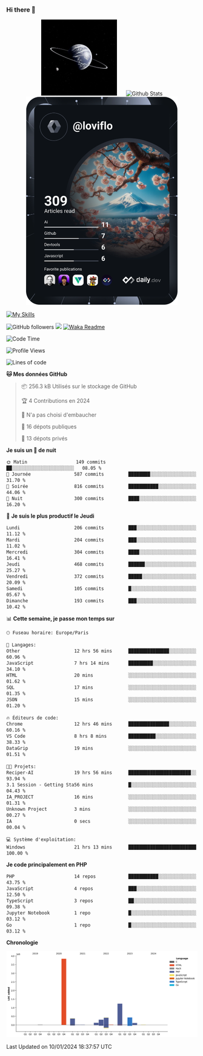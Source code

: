 ### Hi there 👋

<p align="center">
  <img src="https://github.com/Loviflo/Loviflo/blob/main/img/portrait.jpg" alt="Loviflo" height="200" style="margin-right: 20px"/>
  <img src="https://github-readme-stats.vercel.app/api?username=Loviflo&show_icons=true&theme=graywhite" alt="Github Stats" />
  <a href="https://app.daily.dev/loviflo"><img src="https://github.com/loviflo/loviflo/blob/main/devcard.svg" width="400" alt="Loviflo's Dev Card"/></a>
</p>

[![My Skills](https://skillicons.dev/icons?i=php,laravel,symfony,dotnet,cs,nodejs,mysql,postgres,js,ts,html,css,sass,angular,react,electron,docker,webpack,vscode,figma,git,github,gitlab,nginx,postman&perline=5)](https://skillicons.dev)

![GitHub followers](https://img.shields.io/github/followers/Loviflo?label=Follow&style=social)
![](https://visitor-badge.glitch.me/badge?page_id=Loviflo.Loviflo)
[![Waka Readme](https://github.com/Loviflo/Loviflo/actions/workflows/update-stats.yml/badge.svg)](https://github.com/Loviflo/Loviflo/actions/workflows/update-stats.yml)

<!--START_SECTION:waka-->
![Code Time](http://img.shields.io/badge/Code%20Time-1%2C786%20hrs%207%20mins-blue)

![Profile Views](http://img.shields.io/badge/Vues%20du%20profil-0-blue)

![Lines of code](https://img.shields.io/badge/Depuis%20Hello%20World%2C%20j%27ai%20%C3%A9crit-6.8%20million%20Lignes%20de%20code-blue)

**🐱 Mes données GitHub** 

> 📦 256.3 kB Utilisés sur le stockage de GitHub 
 > 
> 🏆 4 Contributions en 2024
 > 
> 🚫 N'a pas choisi d'embaucher
 > 
> 📜 16 dépots publiques 
 > 
> 🔑 13 dépots privés 
 > 
**Je suis un 🦉 de nuit** 

```text
🌞 Matin                  149 commits         ██░░░░░░░░░░░░░░░░░░░░░░░   08.05 % 
🌆 Journée                587 commits         ████████░░░░░░░░░░░░░░░░░   31.70 % 
🌃 Soirée                 816 commits         ███████████░░░░░░░░░░░░░░   44.06 % 
🌙 Nuit                   300 commits         ████░░░░░░░░░░░░░░░░░░░░░   16.20 % 
```
📅 **Je suis le plus productif le Jeudi** 

```text
Lundi                    206 commits         ███░░░░░░░░░░░░░░░░░░░░░░   11.12 % 
Mardi                    204 commits         ███░░░░░░░░░░░░░░░░░░░░░░   11.02 % 
Mercredi                 304 commits         ████░░░░░░░░░░░░░░░░░░░░░   16.41 % 
Jeudi                    468 commits         ██████░░░░░░░░░░░░░░░░░░░   25.27 % 
Vendredi                 372 commits         █████░░░░░░░░░░░░░░░░░░░░   20.09 % 
Samedi                   105 commits         █░░░░░░░░░░░░░░░░░░░░░░░░   05.67 % 
Dimanche                 193 commits         ███░░░░░░░░░░░░░░░░░░░░░░   10.42 % 
```


📊 **Cette semaine, je passe mon temps sur** 

```text
🕑︎ Fuseau horaire: Europe/Paris

💬 Langages: 
Other                    12 hrs 56 mins      ███████████████░░░░░░░░░░   60.96 % 
JavaScript               7 hrs 14 mins       █████████░░░░░░░░░░░░░░░░   34.10 % 
HTML                     20 mins             ░░░░░░░░░░░░░░░░░░░░░░░░░   01.62 % 
SQL                      17 mins             ░░░░░░░░░░░░░░░░░░░░░░░░░   01.35 % 
JSON                     15 mins             ░░░░░░░░░░░░░░░░░░░░░░░░░   01.20 % 

🔥 Éditeurs de code: 
Chrome                   12 hrs 46 mins      ███████████████░░░░░░░░░░   60.16 % 
VS Code                  8 hrs 8 mins        ██████████░░░░░░░░░░░░░░░   38.33 % 
DataGrip                 19 mins             ░░░░░░░░░░░░░░░░░░░░░░░░░   01.51 % 

🐱‍💻 Projets: 
Reciper-AI               19 hrs 56 mins      ███████████████████████░░   93.94 % 
3.1 Session - Getting Sta56 mins             █░░░░░░░░░░░░░░░░░░░░░░░░   04.43 % 
IA_PROJECT               16 mins             ░░░░░░░░░░░░░░░░░░░░░░░░░   01.31 % 
Unknown Project          3 mins              ░░░░░░░░░░░░░░░░░░░░░░░░░   00.27 % 
IA                       0 secs              ░░░░░░░░░░░░░░░░░░░░░░░░░   00.04 % 

💻 Système d'exploitation: 
Windows                  21 hrs 13 mins      █████████████████████████   100.00 % 
```

**Je code principalement en PHP** 

```text
PHP                      14 repos            ███████████░░░░░░░░░░░░░░   43.75 % 
JavaScript               4 repos             ███░░░░░░░░░░░░░░░░░░░░░░   12.50 % 
TypeScript               3 repos             ██░░░░░░░░░░░░░░░░░░░░░░░   09.38 % 
Jupyter Notebook         1 repo              █░░░░░░░░░░░░░░░░░░░░░░░░   03.12 % 
Go                       1 repo              █░░░░░░░░░░░░░░░░░░░░░░░░   03.12 % 
```



**Chronologie**

![Lines of Code chart](https://raw.githubusercontent.com/Loviflo/Loviflo/main/assets/bar_graph.png)


 Last Updated on 10/01/2024 18:37:57 UTC
<!--END_SECTION:waka-->

